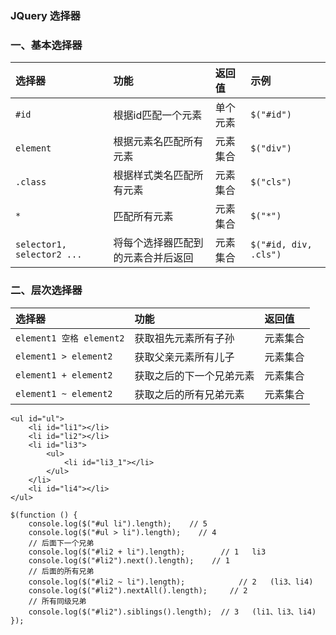 ### JQuery 选择器
### 一、基本选择器

| 选择器        | 功能                   | 返回值   | 示例   |
| :----------  | :---------------------| :------ |:------ |
| `#id`       | 根据id匹配一个元素        | 单个元素 | `$("#id")` |
| `element`   | 根据元素名匹配所有元素     | 元素集合 | `$("div")` |
| `.class`    | 根据样式类名匹配所有元素   | 元素集合 | `$("cls")` |
| `*`         | 匹配所有元素             | 元素集合 | `$("*")` |
| `selector1, selector2 ...` | 将每个选择器匹配到的元素合并后返回 | 元素集合 | `$("#id, div, .cls")` |

### 二、层次选择器

| 选择器 | 功能 | 返回值 | 
| :--- | :--- | :------ |
| `element1 空格 element2` | 获取祖先元素所有子孙  | 元素集合 | 
| `element1 > element2`   | 获取父亲元素所有儿子  | 元素集合 | 
| `element1 + element2`   | 获取之后的下一个兄弟元素     | 元素集合 |
| `element1 ~ element2`   | 获取之后的所有兄弟元素     | 元素集合 | 


```
<ul id="ul">
    <li id="li1"></li>
    <li id="li2"></li>
    <li id="li3">
        <ul>
            <li id="li3_1"></li>
        </ul>
    </li>
    <li id="li4"></li>
</ul>

$(function () {
    console.log($("#ul li").length);    // 5
    console.log($("#ul > li").length);    // 4
    // 后面下一个兄弟
    console.log($("#li2 + li").length);        // 1   li3
    console.log($("#li2").next().length);    // 1
    // 后面的所有兄弟
    console.log($("#li2 ~ li").length);            // 2   (li3、li4)
    console.log($("#li2").nextAll().length);     // 2
    // 所有同级兄弟
    console.log($("#li2").siblings().length);  // 3   (li1、li3、li4)
});
```

